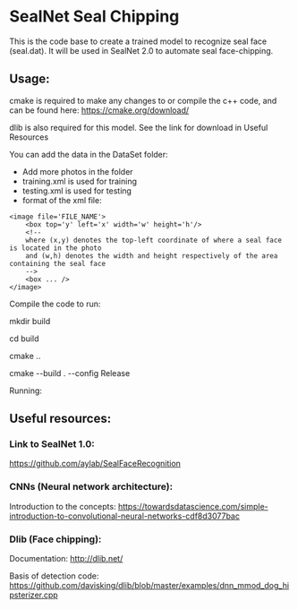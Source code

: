 # SealNet Seal Chipping

This is the code base to create a trained model to recognize seal face (seal.dat). It will be used in SealNet 2.0 to automate seal face-chipping.

## Usage:

cmake is required to make any changes to or compile the c++ code, and can be found here: https://cmake.org/download/

dlib is also required for this model. See the link for download in Useful Resources

You can add the data in the DataSet folder:
- Add more photos in the folder
- training.xml is used for training
- testing.xml is used for testing
- format of the xml file:

```
<image file='FILE_NAME'>
    <box top='y' left='x' width='w' height='h'/> 
    <!-- 
    where (x,y) denotes the top-left coordinate of where a seal face is located in the photo
    and (w,h) denotes the width and height respectively of the area containing the seal face
    -->
    <box ... />
</image>
```

Compile the code to run:

mkdir build

cd build

cmake ..

cmake --build . --config Release

Running:


## Useful resources:

### Link to SealNet 1.0:
https://github.com/aylab/SealFaceRecognition

### CNNs (Neural network architecture):

Introduction to the concepts: https://towardsdatascience.com/simple-introduction-to-convolutional-neural-networks-cdf8d3077bac

### Dlib (Face chipping):

Documentation: http://dlib.net/

Basis of detection code: https://github.com/davisking/dlib/blob/master/examples/dnn_mmod_dog_hipsterizer.cpp
